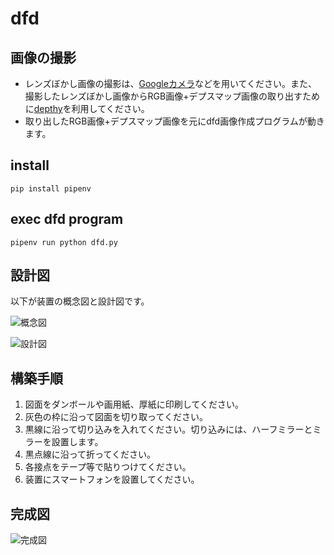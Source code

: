 # dfd

## 画像の撮影

* レンズぼかし画像の撮影は、[Googleカメラ](https://support.google.com/googlecamera/)などを用いてください。また、撮影したレンズぼかし画像からRGB画像+デプスマップ画像の取り出すために[depthy](http://depthy.me/)を利用してください。
* 取り出したRGB画像+デプスマップ画像を元にdfd画像作成プログラムが動きます。

## install

```
pip install pipenv
```

## exec dfd program

```
pipenv run python dfd.py
```


## 設計図

以下が装置の概念図と設計図です。

![概念図](https://user-images.githubusercontent.com/4945177/37301247-619c9780-266b-11e8-86d4-785cdeb01d3f.png)

![設計図](https://user-images.githubusercontent.com/4945177/37301149-2067bf74-266b-11e8-92c5-e3748fb4d96f.png)

## 構築手順

1. 図面をダンボールや画用紙、厚紙に印刷してください。
2. 灰色の枠に沿って図面を切り取ってください。
3. 黒線に沿って切り込みを入れてください。切り込みには、ハーフミラーとミラーを設置します。
4. 黒点線に沿って折ってください。
5. 各接点をテープ等で貼りつけてください。
6. 装置にスマートフォンを設置してください。

## 完成図

![完成図](https://user-images.githubusercontent.com/4945177/37301343-a6a4e422-266b-11e8-9bd4-9daa62428f22.jpg)
